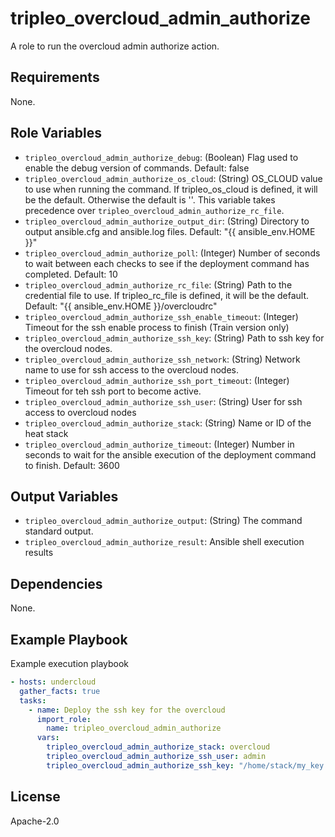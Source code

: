 tripleo_overcloud_admin_authorize
=================================

A role to run the overcloud admin authorize action.

Requirements
------------

None.

Role Variables
--------------

* `tripleo_overcloud_admin_authorize_debug`: (Boolean) Flag used to enable the debug version of commands. Default: false
* `tripleo_overcloud_admin_authorize_os_cloud`: (String) OS_CLOUD value to use when running the command. If tripleo_os_cloud is defined, it will be the default. Otherwise the default is ''. This variable takes precedence over `tripleo_overcloud_admin_authorize_rc_file`.
* `tripleo_overcloud_admin_authorize_output_dir`: (String) Directory to output ansible.cfg and ansible.log files. Default: "{{ ansible_env.HOME }}"
* `tripleo_overcloud_admin_authorize_poll`: (Integer) Number of seconds to wait between each checks to see if the deployment command has completed. Default: 10
* `tripleo_overcloud_admin_authorize_rc_file`: (String) Path to the credential file to use. If tripleo_rc_file is defined, it will be the default. Default: "{{ ansible_env.HOME }}/overcloudrc"
* `tripleo_overcloud_admin_authorize_ssh_enable_timeout`: (Integer) Timeout for the ssh enable process to finish (Train version only)
* `tripleo_overcloud_admin_authorize_ssh_key`: (String) Path to ssh key for the overcloud nodes.
* `tripleo_overcloud_admin_authorize_ssh_network`: (String) Network name to use for ssh access to the overcloud nodes.
* `tripleo_overcloud_admin_authorize_ssh_port_timeout`: (Integer) Timeout for teh ssh port to become active.
* `tripleo_overcloud_admin_authorize_ssh_user`: (String) User for ssh access to overcloud nodes
* `tripleo_overcloud_admin_authorize_stack`: (String) Name or ID of the heat stack
* `tripleo_overcloud_admin_authorize_timeout`: (Integer) Number in seconds to wait for the ansible execution of the deployment command to finish. Default: 3600

Output Variables
----------------

* `tripleo_overcloud_admin_authorize_output`: (String) The command standard output.
* `tripleo_overcloud_admin_authorize_result`: Ansible shell execution results

Dependencies
------------

None.

Example Playbook
----------------

Example execution playbook

```yaml
- hosts: undercloud
  gather_facts: true
  tasks:
    - name: Deploy the ssh key for the overcloud
      import_role:
        name: tripleo_overcloud_admin_authorize
      vars:
        tripleo_overcloud_admin_authorize_stack: overcloud
        tripleo_overcloud_admin_authorize_ssh_user: admin
        tripleo_overcloud_admin_authorize_ssh_key: "/home/stack/my_key.pub"
```

License
-------

Apache-2.0

